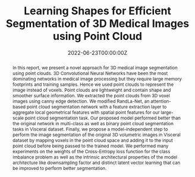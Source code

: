 ---
abstract: "In this report, we present a novel approach for 3D medical image segmentation using
point clouds. 3D Convolutional Neural Networks have been the most dominating
networks in medical image processing but they require large memory footprints and
training samples. Hence we used point clouds to represent the image instead of voxels.
Point clouds are lightweight and contain shape and smoother surface information.
We extracted the point clouds from 3D voxel images using canny edge detection.
We modified RandLa-Net, an attention-based point cloud segmentation network
with a feature extraction layer to aggregate local geometrical features with spatial
point features for our large-scale point cloud segmentation task. Our proposed model
performed better than the original network in multi-class as well as binary point cloud
segmentation tasks in Visceral dataset. Finally, we propose a model-independent step
to perform the image segmentation of the original 3D volumetric images in Visceral
dataset by mapping voxels in the point cloud space and adding it to the input point
cloud before being passed to the trained model. We performed many experiments on
the weights of the Cross-Entropy loss function for the class imbalance problem as well
as the intrinsic architectural properties of the model architecture like downsampling
factor and distinct latent vector learning that can be improved to perform better
segmentation."
author_notes:
-
- University lecturer at INSA Lyon and Researcher at Myriad, CREATIS, INSA LYON.
- CNRS researcher at CREATIS, INSA Lyon.
- CNRS Researcher at LIRIS (Origami team)
authors:
- admin
- Razmig Kéchichian
- Sébastien Valette
- Julie Digne
date: "2022-06-23T00:00:00Z"
doi: ""
featured: true
# image:
#   caption: 'Image credit: [**Unsplash**](https://unsplash.com/photos/pLCdAaMFLTE)'
#   focal_point: ""
#   preview_only: false
# projects:
#  - "content/projects/DEA/index.md"
publication: In *UJM*
publication_short: Master Thesis
publication_types:
- "7"
publishDate: "2022-06-23T00:00:00Z"
# slides: example
tags: [Image Segmentation, Deep Learning, 3D Computer Vision, Point Cloud]
title: Learning Shapes for Efficient Segmentation of 3D Medical Images using Point Cloud
url_code: ""
url_dataset: ""
url_pdf: "publication/masterThesis/report.pdf"
url_poster: ""
url_project: ""
url_slides: "slides.pdf"
url_source: ""
url_video: ""
commentable: true
show_related: true
---
